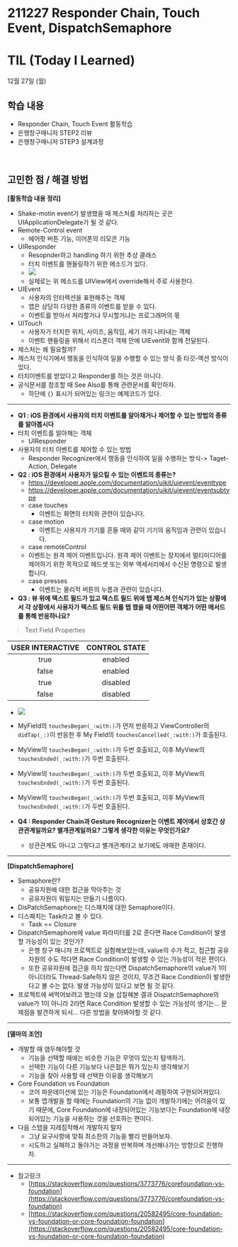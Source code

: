 # 211227 Responder Chain, Touch Event, DispatchSemaphore
# TIL (Today I Learned)


12월 27일 (월)

## 학습 내용
- Responder Chain, Touch Event 활동학습
- 은행창구매니저 STEP2 리뷰
- 은행창구매니저 STEP3 설계과정

&nbsp;

## 고민한 점 / 해결 방법
**[활동학습 내용 정리]**

* Shake-motin event가 발생했을 때 제스처를 처리하는 곳은 UIApplicationDelegate가 될 것 같다.
* Remote-Control event
    * 에어팟 버튼 기능, 이어폰의 리모콘 기능
* UIResponder 
    * Resopnder하고 handling 하기 위한 추상 클래스
    * 터치 이벤트를 핸들링하기 위한 메소드가 있다.
    * ![](https://i.imgur.com/zgn6a6I.png)
    * 실제로는 위 메소드를 UIView에서 override해서 주로 사용한다.
* UIEvent
    * 사용자의 인터렉션을 표현해주는 객체
    * 앱은 상당히 다양한 종류의 이벤트를 받을 수 있다.
    * 이벤트를 받아서 처리할거냐 무시할거냐는 프로그래머의 몫
* UITouch
    * 사용자가 터치한 위치, 사이즈, 움직임, 세기 까지 나타내는 객체
    * 이벤트 핸들링을 위해서 리스폰더 객체 안에 UIEvent와 함께 전달된다.
* 제스처는 왜 필요할까?
* 제스처 인식기에서 행동을 인식하여 일을 수행할 수 있는 방식 중 타깃-액션 방식이 있다.
* 터치이벤트를 받았다고 Responder를 하는 것은 아니다.
* 공식문서를 참조할 때 See Also를 통해 관련문서를 확인하자.
    * 하단에 `{}` 표시가 되어있는 링크는 예제코드가 있다.

---

* **Q1 : iOS 환경에서 사용자의 터치 이벤트를 알아채거나 제어할 수 있는 방법의 종류를 알아봅시다**
* 터치 이벤트를 알아채는 객체
    * UIResponder
* 사용자의 터치 이벤트를 제어할 수 있는 방법
    * Responder Recognizer에서 행동을 인식하여 일을 수행하는 방식-> Taget-Action, Delegate
*  **Q2 : iOS 환경에서 사용자가 일으킬 수 있는 이벤트의 종류는?**
    * https://developer.apple.com/documentation/uikit/uievent/eventtype
    * https://developer.apple.com/documentation/uikit/uievent/eventsubtype
    * case touches
        * 이벤트는 화면의 터치와 관련이 있습니다.
    * case motion
        * 이벤트는 사용자가 기기를 흔들 때와 같이 기기의 움직임과 관련이 있습니다.
    * case remoteControl
    * 이벤트는 원격 제어 이벤트입니다. 원격 제어 이벤트는 장치에서 멀티미디어를 제어하기 위한 목적으로 헤드셋 또는 외부 액세서리에서 수신된 명령으로 발생합니다.
    * case presses
        * 이벤트는 물리적 버튼의 누름과 관련이 있습니다.
* **Q3 : 뷰 위에 텍스트 필드가 있고 텍스트 필드 위에 탭 제스쳐 인식기가 있는 상황에서 각 상황에서 사용자가 텍스트 필드 위를 탭 했을 때 어떤어떤 객체가 어떤 메서드를 통해 반응하나요?**
> Text Field Properties

|USER INTERACTIVE|	CONTROL STATE|
| :--------: | :--------: | 
|true|	enabled|
|false|	enabled|
|true|	disabled|
|false|	disabled|

* ![](https://i.imgur.com/LQW9zWA.png)

* MyField의 `touchesBegan(_:with:)`가 먼저 반응하고 ViewController의 `didTap(_:)`이 반응한 후 My Field의 `touchesCancelled(_:with:)`가 호출된다.
* MyView의 `touchesBegan(_:with:)`가 두번 호출되고, 이후 MyView의 `touchesEnded(_:with:)`가 두번 호출된다.
* MyView의 `touchesBegan(_:with:)`가 두번 호출되고, 이후 MyView의 `touchesEnded(_:with:)`가 두번 호출된다.
* MyView의 `touchesBegan(_:with:)`가 두번 호출되고, 이후 MyView의 `touchesEnded(_:with:)`가 두번 호출된다.

* **Q4 : Responder Chain과 Gesture Recognizer는 이벤트 제어에서 상호간 상관관계일까요? 별개관계일까요? 그렇게 생각한 이유는 무엇인가요?**
    * 상관관계도 아니고 그렇다고 별개관계라고 보기에도 애매한 존재이다.

---

**[DispatchSemaphore]**

* Semaphore란?
    * 공유자원에 대한 접근을 막아주는 것
    * 공유자원이 뭐일지는 만들기 나름이다.
* DisPatchSemaphore는 디스패치에 대한 Semaphore이다.
* 디스패치는 Task라고 볼 수 있다.
    * Task == Closure
* DispatchSemaphore에 value 파라미터를 2로 준다면 Race Condition이 발생할 가능성이 있는 것인가?
    * 은행 창구 매니저 프로젝트로 실험해보았는데, value의 수가 적고, 접근할 공유자원의 수도 적다면 Race Condition이 발생할 수 있는 가능성이 적은 편이다.
    * 또한 공유자원에 접근을 하지 않는다면 DispatchSemaphore의 value가 1이 아니더라도 Thread-Safe하지 않은 것이지, 무조건 Race Condition이 발생한다고 볼 수는 없다. 발생 가능성이 있다고 보면 될 것 같다.
* 프로젝트에 써먹어보려고 했는데 오늘 삽질해본 결과 DispatchSemaphore의 value가 1이 아니라 2라면 Race Condition 발생할 수 있는 가능성이 생기는... 문제점을 발견하게 되서... 다른 방법을 찾아봐야할 것 같다.

---

**[델마의 조언]**
* 개발할 때 염두해야할 것
    * 기능을 선택할 때에는 비슷한 기능은 무엇이 있는지 탐색하기.
    * 선택한 기능이 다른 기능보다 나은점은 뭐가 있는지 생각해보기
    * 기능을 찾아 사용할 때 선택한 이유를 생각해보기
* Core Foundation vs Foundation
    * 코어 파운데이션에 있는 기능은 Foundation에서 래핑하여 구현되어져있다.
    * 보통 앱개발을 할 때에는 Foundation의 기능 없이 개발하기에는 어려움이 있기 때문에, Core Foundation에 내장되어있는 기능보다는 Foundation에 내장되어있는 기능을 사용하는 것을 선호하는 편이다.
* 다음 스텝을 지레짐작해서 개발하지 말자
    * 그냥 요구사항에 맞춰 최소한의 기능을 빨리 만들어보자.
    * 시도하고 실패하고 돌아가는 과정을 반복하며 개선해나가는 방향으로 진행하자.

---

- 참고링크
    - [https://stackoverflow.com/questions/3773776/corefoundation-vs-foundation](https://stackoverflow.com/questions/3773776/corefoundation-vs-foundation)
    - [https://stackoverflow.com/questions/20582495/core-foundation-vs-foundation-or-core-foundation-foundation](https://stackoverflow.com/questions/20582495/core-foundation-vs-foundation-or-core-foundation-foundation)
